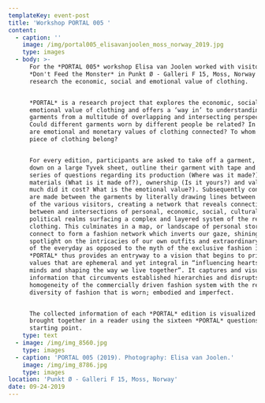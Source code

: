 ```yaml
---
templateKey: event-post
title: 'Workshop PORTAL 005 '
content:
  - caption: ''
    image: /img/portal005_elisavanjoolen_moss_norway_2019.jpg
    type: images
  - body: >-
      For the *PORTAL 005* workshop Elisa van Joolen worked with visitors of the
      *Don't Feed the Monster* in Punkt Ø - Galleri F 15, Moss, Norway to
      research the economic, social and emotional value of clothing. 


      *PORTAL* is a research project that explores the economic, social and
      emotional value of clothing and offers a ‘way in’ to understanding
      garments from a multitude of overlapping and intersecting perspectives.
      Could different garments worn by different people be related? In what ways
      are emotional and monetary values of clothing connected? To whom does a
      piece of clothing belong?


      For every edition, participants are asked to take off a garment, lay it
      down on a large Tyvek sheet, outline their garment with tape and answer a
      series of questions regarding its production (Where was it made?),
      materials (What is it made of?), ownership (Is it yours?) and value (How
      much did it cost? What is the emotional value?). Subsequently connections
      are made between the garments by literally drawing lines between the items
      of the various visitors, creating a network that reveals connections
      between and intersections of personal, economic, social, cultural and
      political realms surfacing a complex and layered system of the reality of
      clothing. This culminates in a map, or landscape of personal stories that
      connect to form a fashion network which inverts our gaze, shining a
      spotlight on the intricacies of our own outfits and extraordinary aspects
      of the everyday as opposed to the myth of the exclusive fashion image.
      *PORTAL* thus provides an entryway to a vision that begins to prioritise
      values that are ephemeral and yet integral in “influencing hearts and
      minds and shaping the way we live together”. It captures and visualises
      information that circumvents established hierarchies and disrupts the
      homogeneity of the commercially driven fashion system with the refreshing
      diversity of fashion that is worn; embodied and imperfect.


      The collected information of each *PORTAL* edition is visualized and
      brought together in a reader using the sixteen *PORTAL* questions as a
      starting point.
    type: text
  - image: /img/img_8560.jpg
    type: images
  - caption: 'PORTAL 005 (2019). Photography: Elisa van Joolen.'
    image: /img/img_8786.jpg
    type: images
location: 'Punkt Ø - Galleri F 15, Moss, Norway'
date: 09-24-2019
---
```


